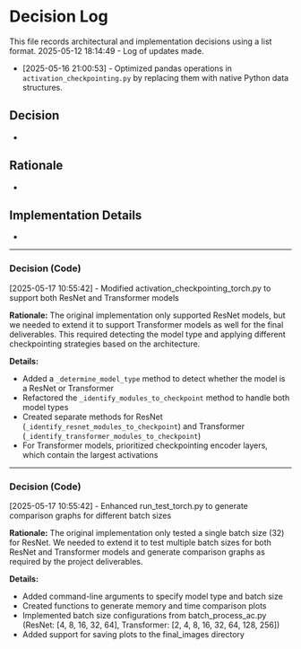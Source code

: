 # Decision Log

This file records architectural and implementation decisions using a list format.
2025-05-12 18:14:49 - Log of updates made.

* [2025-05-16 21:00:53] - Optimized pandas operations in `activation_checkpointing.py` by replacing them with native Python data structures.

## Decision

*

## Rationale 

*

## Implementation Details

*
---
### Decision (Code)
[2025-05-17 10:55:42] - Modified activation_checkpointing_torch.py to support both ResNet and Transformer models

**Rationale:**
The original implementation only supported ResNet models, but we needed to extend it to support Transformer models as well for the final deliverables. This required detecting the model type and applying different checkpointing strategies based on the architecture.

**Details:**
- Added a `_determine_model_type` method to detect whether the model is a ResNet or Transformer
- Refactored the `_identify_modules_to_checkpoint` method to handle both model types
- Created separate methods for ResNet (`_identify_resnet_modules_to_checkpoint`) and Transformer (`_identify_transformer_modules_to_checkpoint`)
- For Transformer models, prioritized checkpointing encoder layers, which contain the largest activations

---
### Decision (Code)
[2025-05-17 10:55:42] - Enhanced run_test_torch.py to generate comparison graphs for different batch sizes

**Rationale:**
The original implementation only tested a single batch size (32) for ResNet. We needed to extend it to test multiple batch sizes for both ResNet and Transformer models and generate comparison graphs as required by the project deliverables.

**Details:**
- Added command-line arguments to specify model type and batch size
- Created functions to generate memory and time comparison plots
- Implemented batch size configurations from batch_process_ac.py (ResNet: [4, 8, 16, 32, 64], Transformer: [2, 4, 8, 16, 32, 64, 128, 256])
- Added support for saving plots to the final_images directory